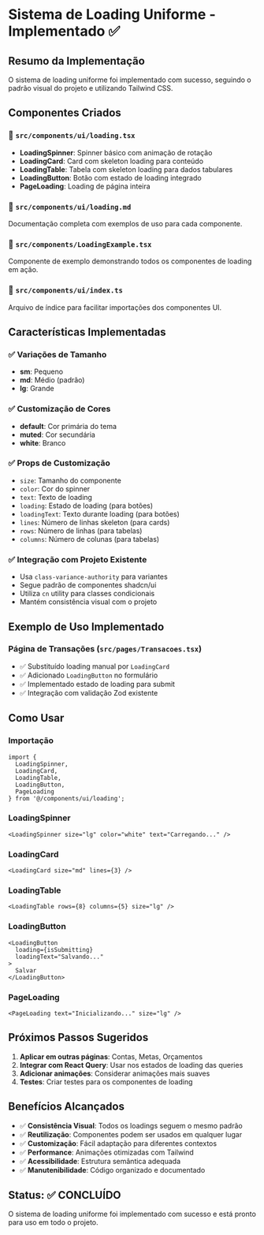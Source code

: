 # Sistema de Loading Uniforme - Implementado ✅

## Resumo da Implementação

O sistema de loading uniforme foi implementado com sucesso, seguindo o padrão visual do projeto e utilizando Tailwind CSS.

## Componentes Criados

### 📁 `src/components/ui/loading.tsx`
- **LoadingSpinner**: Spinner básico com animação de rotação
- **LoadingCard**: Card com skeleton loading para conteúdo
- **LoadingTable**: Tabela com skeleton loading para dados tabulares
- **LoadingButton**: Botão com estado de loading integrado
- **PageLoading**: Loading de página inteira

### 📁 `src/components/ui/loading.md`
Documentação completa com exemplos de uso para cada componente.

### 📁 `src/components/LoadingExample.tsx`
Componente de exemplo demonstrando todos os componentes de loading em ação.

### 📁 `src/components/ui/index.ts`
Arquivo de índice para facilitar importações dos componentes UI.

## Características Implementadas

### ✅ Variações de Tamanho
- **sm**: Pequeno
- **md**: Médio (padrão)
- **lg**: Grande

### ✅ Customização de Cores
- **default**: Cor primária do tema
- **muted**: Cor secundária
- **white**: Branco

### ✅ Props de Customização
- `size`: Tamanho do componente
- `color`: Cor do spinner
- `text`: Texto de loading
- `loading`: Estado de loading (para botões)
- `loadingText`: Texto durante loading (para botões)
- `lines`: Número de linhas skeleton (para cards)
- `rows`: Número de linhas (para tabelas)
- `columns`: Número de colunas (para tabelas)

### ✅ Integração com Projeto Existente
- Usa `class-variance-authority` para variantes
- Segue padrão de componentes shadcn/ui
- Utiliza `cn` utility para classes condicionais
- Mantém consistência visual com o projeto

## Exemplo de Uso Implementado

### Página de Transações (`src/pages/Transacoes.tsx`)
- ✅ Substituído loading manual por `LoadingCard`
- ✅ Adicionado `LoadingButton` no formulário
- ✅ Implementado estado de loading para submit
- ✅ Integração com validação Zod existente

## Como Usar

### Importação
```tsx
import { 
  LoadingSpinner, 
  LoadingCard, 
  LoadingTable, 
  LoadingButton, 
  PageLoading 
} from '@/components/ui/loading';
```

### LoadingSpinner
```tsx
<LoadingSpinner size="lg" color="white" text="Carregando..." />
```

### LoadingCard
```tsx
<LoadingCard size="md" lines={3} />
```

### LoadingTable
```tsx
<LoadingTable rows={8} columns={5} size="lg" />
```

### LoadingButton
```tsx
<LoadingButton 
  loading={isSubmitting}
  loadingText="Salvando..."
>
  Salvar
</LoadingButton>
```

### PageLoading
```tsx
<PageLoading text="Inicializando..." size="lg" />
```

## Próximos Passos Sugeridos

1. **Aplicar em outras páginas**: Contas, Metas, Orçamentos
2. **Integrar com React Query**: Usar nos estados de loading das queries
3. **Adicionar animações**: Considerar animações mais suaves
4. **Testes**: Criar testes para os componentes de loading

## Benefícios Alcançados

- ✅ **Consistência Visual**: Todos os loadings seguem o mesmo padrão
- ✅ **Reutilização**: Componentes podem ser usados em qualquer lugar
- ✅ **Customização**: Fácil adaptação para diferentes contextos
- ✅ **Performance**: Animações otimizadas com Tailwind
- ✅ **Acessibilidade**: Estrutura semântica adequada
- ✅ **Manutenibilidade**: Código organizado e documentado

## Status: ✅ CONCLUÍDO

O sistema de loading uniforme foi implementado com sucesso e está pronto para uso em todo o projeto. 